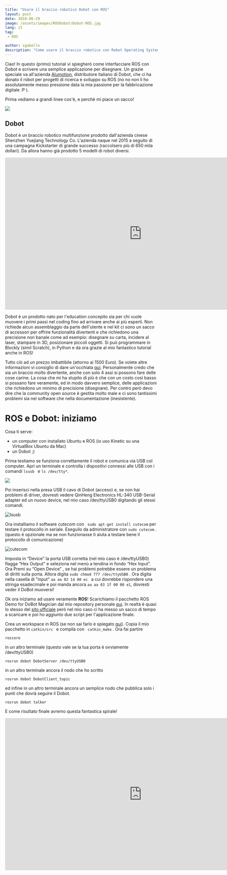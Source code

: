 ```yaml
---
title: "Usare il braccio robotico Dobot con ROS"
layout: post
date: 2018-06-29
image: /assets/images/ROSDobot/Dobot-ROS.jpg
lang: it
tag:
 - ROS

author: sgabello
description: "Come usare il braccio robotico con Robot Operating System"
---
```

Ciao! In questo (primo) tutorial vi spiegherò come interfacciare ROS con Dobot e scrivere una semplice applicazione per disegnare. Un grazie speciale va all'azienda [Alumotion](http://www.alumotion.eu/), distributore italiano di Dobot, che ci ha donato il robot per progetti di ricerca e sviluppo su ROS (no no non li ho assolutamente messo pressione data la mia passione per la fabbricazione digitale :P ).

Prima vediamo a grandi linee cos'è, e perchè mi piace un sacco!

![](/assets/images/ROSDobot/Dobot-ROS.jpg)

## Dobot ##

Dobot è un braccio robotico multifunzione prodotto dall'azienda cinese Shenzhen Yuejiang Technology Co. L'azienda naque nel 2015 a seguito di una campagna Kickstarter di grande successo (raccolsero più di 650 mila dollari). Da allora hanno già prodotto 5 modelli di robot diversi.


<iframe width="900" height="500" src="https://www.youtube.com/embed/ggT4hz5tM_0" frameborder="0" allow="autoplay; encrypted-media" allowfullscreen></iframe>

Dobot è un prodotto nato per l'education concepito sia per chi vuole muovere i primi passi nel coding fino ad arrivare anche ai più esperti. Non richiede alcun assemblaggio da parte dell'utente e nel kit ci sono un sacco di accessori per offrire funzionalità divertenti e che richiedono una precisione non banale come ad esempio: disegnare su carta, incidere al laser, stampare in 3D, posizionare piccoli oggetti. Si può programmare in Blockly (simil Scratch), in Python e da ora grazie al mio fantastico tutorial anche in ROS!  

Tutto ciò ad un prezzo imbattibile (attorno ai 1500 Euro). Se volete altre informazioni vi consiglio di dare un'occhiata [qui](http://www.dobot.it/prodotti/dobot-magician/). Personalmente credo che sia un braccio molto divertente, anche con solo 4 assi si possono fare delle cose carine. La cosa che mi ha stupito di più è che con un costo così basso si possano fare veramente, ed in modo davvero semplice, delle applicazioni che richiedono un minimo di precisione (disegnare). Per contro però devo dire che la community open source è gestita molto male e ci sono tantissimi problemi sia nel software che nella documentazione (inesistente).  

# ROS e Dobot: iniziamo

Cosa ti serve:

* un computer con installato Ubuntu e ROS (io uso Kinetic su una VirtualBox Ubuntu da Mac)
* un Dobot ;)

Prima testiamo se funziona correttamente il robot e comunica via USB col computer.
Apri un terminale e controlla i dispositivi connessi alle  USB con i comandi ```lsusb ``` e  ```ls /dev/tty*```.

![](/assets/images/ROSDobot/terminal1.png)

Poi inserisci nella presa USB il cavo di Dobot (acceso) e, se non hai problemi di driver, dovresti vedere QinHeng Electronics HL-340 USB-Serial adapter ed un nuovo device, nel mio caso /dev/ttyUSB0 digitando gli stessi comandi.

![lsusb](/assets/images/ROSDobot/terminal2.png)

Ora installiamo il software *cutecom* con  ``` sudo apt-get install cutecom``` per testare il protocollo in seriale. Eseguilo da administratore con ``` sudo cutecom ``` . (questo è opzionale ma se non funzionasse ti aiuta a testare bene il protocollo di comunicazione)


![cutecom](/assets/images/ROSDobot/cutecom.png)

Imposta in “Device” la porta USB corretta (nel mio caso è /dev/ttyUSB0) flagga “Hex Output” e seleziona nel menù a tendina in fondo “Hex Input”. Ora Premi su “Open Device” , se hai problemi potrebbe essere un problema di diritti sulla porta. Allora digita ```sudo chmod 777 /dev/ttyUSB0``` .
Ora digita nella casella di "input" ```aa aa 02 14 00 ec ```  a cui dovrebbe rispondere una stringa esadecimale e poi manda ancora ```aa aa 03 1f 00 00 e1```, dovresti veder il DoBot muoversi!

Ok ora iniziamo ad usare veramente **ROS**!
Scarichiamo il pacchetto ROS Demo for DoBot Magician dal mio repository personale [qui](https://github.com/sgabello1/ros-dobot/tree/master). In realtà è quasi lo stesso del [sito ufficiale](https://www.dobot.cc/downloadcenter/dobot-magician.html?sub_cat=72#sub-download) però nel mio caso ci ha messo un sacco di tempo a scaricare e poi ho aggiunto due script per l'applicazione finale.

Crea un workspace in ROS (se non sai farlo è spiegato [qui](http://wiki.ros.org/catkin/Tutorials/create_a_workspace)). Copia il mio pacchetto in ```catkin/src ``` e compila con ``` catkin_make``` .
Ora fai partire

``` roscore ```

 in un altro terminale (questo vale se la tua porta è ovviamente /dev/ttyUSB0)

 ``` rosrun dobot DobotServer /dev/ttyUSB0 ```  

 in un altro terminale ancora il nodo che ho scritto

 ``` rosrun dobot DobotClient_topic  ```  

 ed infine in un altro terminale ancora un semplice nodo che pubblica solo i punti che dovrà seguire il Dobot.

 ``` rosrun dobot talker ```  

E come risultato finale avremo questa fantastica spirale!

<iframe width="900" height="500" src="https://www.youtube.com/embed/eXZgVXh3Phg" frameborder="0" allow="autoplay; encrypted-media" allowfullscreen></iframe>
